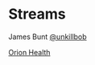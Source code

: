 # Streams

James Bunt [@unkillbob](https://twitter.com/unkillbob)

[Orion Health](http://www.orionhealth.com/nz/careers/)
